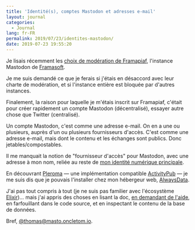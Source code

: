 ```yaml
---
title: 'Identité(s), comptes Mastodon et adresses e-mail'
layout: journal
categories:
  - Journal
lang: fr-FR
permalink: 2019/07/23/identites-mastodon/
date: 2019-07-23 19:55:20
---
```


Je lisais récemment les [choix de modération de Framapiaf](https://framacolibri.org/t/declaration-concernant-framapiaf-sa-moderation-et-nos-choix-de-federation/5407), l'instance Mastodon de [Framasoft](https://framasoft.org).

Je me suis demandé ce que je ferais si j'étais en désaccord avec leur charte de modération, et si l'instance entière est bloquée par d'autres instances.

Finalement, la raison pour laquelle je m'étais inscrit sur Framapiaf, c'était pour créer rapidement un compte Mastodon (décentralisé), essayer autre chose que Twitter (centralisé).

Un compte Mastodon, c'est comme une adresse e-mail. On en a une ou plusieurs, auprès d'un ou plusieurs fournisseurs d'accès.
C'est comme une adresse e-mail, mais dont le contenu et les échanges sont publics. Donc jetables/compostables.

Il me manquait la notion de "fournisseur d'accès" pour Mastodon, avec une adresse à mon nom, reliée au reste de [mon identité numérique principale](https://thom4.net).

En découvrant [Pleroma](https://pleroma.social/) — une implémentation compatible [ActivityPub](https://activitypub.rocks/) — je me suis dis que je pouvais l'installer chez mon hébergeur web, [AlwaysData](https://www.alwaysdata.com).

J'ai pas tout compris à tout (je ne suis pas familier avec l'écosystème [Elixir](https://elixir-lang.org))… mais j'ai appris des choses en lisant la doc, [en demandant de l'aide](https://forum.alwaysdata.com/viewtopic.php?pid=21050), en farfouillant dans le code source, et en inspectant le contenu de la base de données.

Bref, [@thomas@masto.oncletom.io](https://masto.oncletom.io/thomas).
